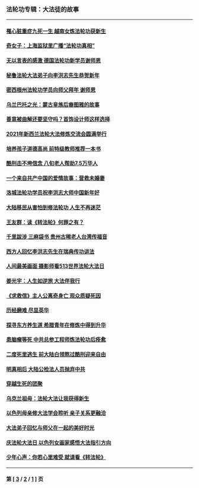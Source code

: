 ### 法轮功专辑：大法徒的故事
---
#### [罹心脏重症九死一生 越南女炼法轮功获新生](../../pages/nf1147481/n13732766.md?06010430) 
#### [奇女子：上海监狱里广播“法轮功真相”](../../pages/nf1147481/n13726443.md?06010430) 
#### [无以言表的感激 德国法轮功新学员谢师恩](../../pages/nf1147481/n13543790.md?06010430) 
#### [秘鲁法轮大法弟子向李洪志先生恭贺新年](../../pages/nf1147481/n13540182.md?06010430) 
#### [密西根州法轮功学员向师父拜年 谢师恩](../../pages/nf1147481/n13538183.md?06010430) 
#### [乌兰巴托之光：蒙古皇族后裔图雅的故事](../../pages/nf1147481/n13155759.md?06010430) 
#### [善意被曲解还要坚守吗？首饰设计师这样选择](../../pages/nf1147481/n13077575.md?06010430) 
#### [2021年新西兰法轮大法修炼交流会圆满举行](../../pages/nf1147481/n13033149.md?06010430) 
#### [培养孩子道德高尚 前特级教师推荐一本书](../../pages/nf1147481/n12938640.md?06010430) 
#### [酷刑击不垮信念 八旬老人帮助7.5万华人](../../pages/nf1147481/n12880712.md?06010430) 
#### [一个来自共产中国的爱情故事：营救未婚妻](../../pages/nf1147481/n12778386.md?06010430) 
#### [洛城法轮功学员祝李洪志大师中国新年好](../../pages/nf1147481/n12724685.md?06010430) 
#### [大陆移民从害怕到修法轮功 人生不再迷茫](../../pages/nf1147481/n12414325.md?06010430) 
#### [王友群：读《转法轮》何罪之有？](../../pages/nf1147481/n12408647.md?06010430) 
#### [千里跋涉 三麻袋书 贵州古稀老人台湾传福音](../../pages/nf1147481/n12198750.md?06010430) 
#### [西方人回忆李洪志先生在瑞典传功讲法](../../pages/nf1147481/n12099607.md?06010430) 
#### [人间最美画面 摄影师看513世界法轮大法日](../../pages/nf1147481/n12094118.md?06010430) 
#### [姜光宇：人生如逆旅 大法伴我行](../../pages/nf1147481/n12088664.md?06010430) 
#### [《求救信》主人公离奇身亡 观众质疑死因](../../pages/nf1147481/n11845215.md?06010430) 
#### [历经磨难 尽显英华](../../pages/nf1147481/n11723297.md?06010430) 
#### [探寻东方养生道 希腊青年在修炼中得到升华](../../pages/nf1147481/n11494502.md?06010430) 
#### [患脑瘤等死 中共总参工程师炼法轮功后痊愈](../../pages/nf1147481/n11466682.md?06010430) 
#### [二度死里逃生 前大陆白领熬过酷刑迎来自由](../../pages/nf1147481/n11368594.md?06010430) 
#### [明真相后 大陆公检法人员抛弃中共](../../pages/nf1147481/n11358618.md?06010430) 
#### [穿越生死的团聚](../../pages/nf1147481/n11258922.md?06010430) 
#### [乌克兰祖母：法轮大法让我获得新生](../../pages/nf1147481/n11269457.md?06010430) 
#### [以色列母亲修大法学会聆听 亲子关系更融洽](../../pages/nf1147481/n11268195.md?06010430) 
#### [大法弟子回忆与师父在一起的美好时光](../../pages/nf1147481/n11267759.md?06010430) 
#### [庆法轮大法日 以色列女画家感悟大法指引方向](../../pages/nf1147481/n11267735.md?06010430) 
#### [少年心声：你若心里难受 就请看《转法轮》](../../pages/nf1147481/n11267496.md?06010430) 

---
#### 第 [ [3](./3.md?06010430) / [2](./2.md?06010430) / [1](./1.md?06010430) ] 页
